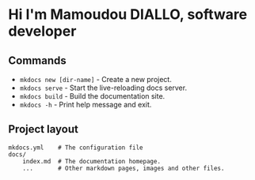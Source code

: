 # Hi I'm Mamoudou DIALLO, software developer


## Commands

* `mkdocs new [dir-name]` - Create a new project.
* `mkdocs serve` - Start the live-reloading docs server.
* `mkdocs build` - Build the documentation site.
* `mkdocs -h` - Print help message and exit.

## Project layout

    mkdocs.yml    # The configuration file
    docs/
        index.md  # The documentation homepage.
        ...       # Other markdown pages, images and other files.
